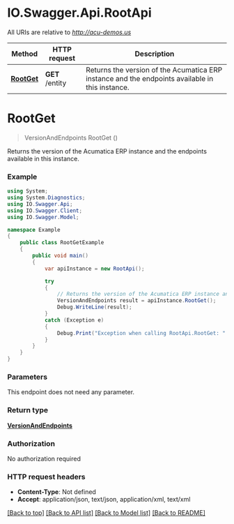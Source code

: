 # IO.Swagger.Api.RootApi

All URIs are relative to *http://acu-demos.us*

Method | HTTP request | Description
------------- | ------------- | -------------
[**RootGet**](RootApi.md#rootget) | **GET** /entity | Returns the version of the Acumatica ERP instance and the endpoints available in this instance.


<a name="rootget"></a>
# **RootGet**
> VersionAndEndpoints RootGet ()

Returns the version of the Acumatica ERP instance and the endpoints available in this instance.

### Example
```csharp
using System;
using System.Diagnostics;
using IO.Swagger.Api;
using IO.Swagger.Client;
using IO.Swagger.Model;

namespace Example
{
    public class RootGetExample
    {
        public void main()
        {
            var apiInstance = new RootApi();

            try
            {
                // Returns the version of the Acumatica ERP instance and the endpoints available in this instance.
                VersionAndEndpoints result = apiInstance.RootGet();
                Debug.WriteLine(result);
            }
            catch (Exception e)
            {
                Debug.Print("Exception when calling RootApi.RootGet: " + e.Message );
            }
        }
    }
}
```

### Parameters
This endpoint does not need any parameter.

### Return type

[**VersionAndEndpoints**](VersionAndEndpoints.md)

### Authorization

No authorization required

### HTTP request headers

 - **Content-Type**: Not defined
 - **Accept**: application/json, text/json, application/xml, text/xml

[[Back to top]](#) [[Back to API list]](../README.md#documentation-for-api-endpoints) [[Back to Model list]](../README.md#documentation-for-models) [[Back to README]](../README.md)

